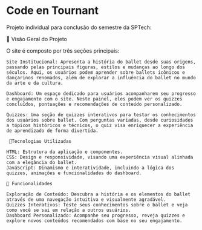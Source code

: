# Code en Tournant
Projeto individual para conclusão do semestre da SPTech:

🎨 Visão Geral do Projeto

O site é composto por três seções principais:

    Site Institucional: Apresenta a história do ballet desde suas origens, passando pelas principais figuras, estilos e mudanças ao longo dos séculos. Aqui, os usuários podem aprender sobre ballets icônicos e dançarinos renomados, além de explorar a influência do ballet no mundo da arte e da cultura.

    Dashboard: Um espaço dedicado para usuários acompanharem seu progresso e engajamento com o site. Neste painel, eles podem ver os quizzes concluídos, pontuações e recomendações de conteúdo personalizado.

    Quizzes: Uma seção de quizzes interativos para testar os conhecimentos dos usuários sobre ballet. Com perguntas variadas, desde curiosidades a tópicos históricos e técnicos, o quiz visa enriquecer a experiência de aprendizado de forma divertida.

     🚀Tecnologias Utilizadas

    HTML: Estrutura da aplicação e componentes.
    CSS: Design e responsividade, visando uma experiência visual alinhada com a elegância do ballet.
    JavaScript: Dinamismo e interatividade, incluindo a lógica dos quizzes, animações e funcionalidades do dashboard.

    🎯 Funcionalidades

    Exploração de Conteúdo: Descubra a história e os elementos do ballet através de uma navegação intuitiva e visualmente agradável.
    Quizzes Interativos: Teste seus conhecimentos sobre o ballet e veja como você se sai em relação a outros usuários.
    Dashboard Personalizado: Acompanhe seu progresso, reveja quizzes e explore novos conteúdos recomendados com base no seu engajamento.
